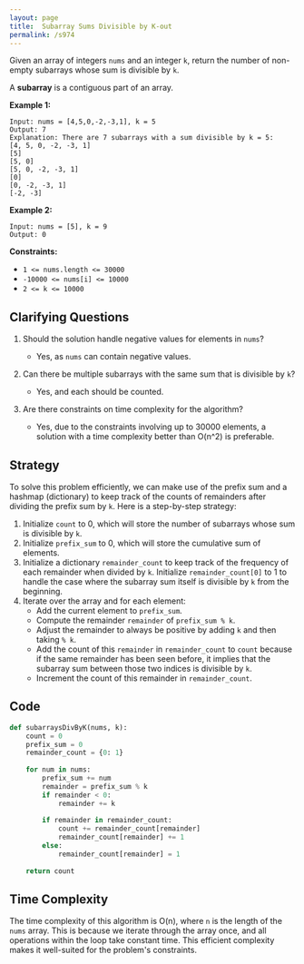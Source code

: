 ```yaml
---
layout: page
title:  Subarray Sums Divisible by K-out
permalink: /s974
---
```


Given an array of integers `nums` and an integer `k`, return the number of non-empty subarrays whose sum is divisible by `k`.

A **subarray** is a contiguous part of an array.

**Example 1:**
```
Input: nums = [4,5,0,-2,-3,1], k = 5
Output: 7
Explanation: There are 7 subarrays with a sum divisible by k = 5:
[4, 5, 0, -2, -3, 1]
[5]
[5, 0]
[5, 0, -2, -3, 1]
[0]
[0, -2, -3, 1]
[-2, -3]
```

**Example 2:**
```
Input: nums = [5], k = 9
Output: 0
```

**Constraints:**
- `1 <= nums.length <= 30000`
- `-10000 <= nums[i] <= 10000`
- `2 <= k <= 10000`

## Clarifying Questions
1. Should the solution handle negative values for elements in `nums`?
   - Yes, as `nums` can contain negative values.
   
2. Can there be multiple subarrays with the same sum that is divisible by `k`?
   - Yes, and each should be counted.

3. Are there constraints on time complexity for the algorithm?
   - Yes, due to the constraints involving up to 30000 elements, a solution with a time complexity better than O(n^2) is preferable.

## Strategy

To solve this problem efficiently, we can make use of the prefix sum and a hashmap (dictionary) to keep track of the counts of remainders after dividing the prefix sum by `k`. Here is a step-by-step strategy:

1. Initialize `count` to 0, which will store the number of subarrays whose sum is divisible by `k`.
2. Initialize `prefix_sum` to 0, which will store the cumulative sum of elements.
3. Initialize a dictionary `remainder_count` to keep track of the frequency of each remainder when divided by `k`. Initialize `remainder_count[0]` to 1 to handle the case where the subarray sum itself is divisible by `k` from the beginning.
4. Iterate over the array and for each element:
   - Add the current element to `prefix_sum`.
   - Compute the remainder `remainder` of `prefix_sum % k`.
   - Adjust the remainder to always be positive by adding `k` and then taking `% k`.
   - Add the count of this `remainder` in `remainder_count` to `count` because if the same remainder has been seen before, it implies that the subarray sum between those two indices is divisible by `k`.
   - Increment the count of this remainder in `remainder_count`.

## Code

```python
def subarraysDivByK(nums, k):
    count = 0
    prefix_sum = 0
    remainder_count = {0: 1}
    
    for num in nums:
        prefix_sum += num
        remainder = prefix_sum % k
        if remainder < 0:
            remainder += k
        
        if remainder in remainder_count:
            count += remainder_count[remainder]
            remainder_count[remainder] += 1
        else:
            remainder_count[remainder] = 1
    
    return count
```

## Time Complexity

The time complexity of this algorithm is O(n), where `n` is the length of the `nums` array. This is because we iterate through the array once, and all operations within the loop take constant time. This efficient complexity makes it well-suited for the problem's constraints.